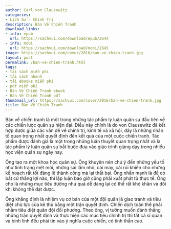 ```yaml
---
author: Carl von Clausewitz
categories:
- Lịch Sử - Chính Trị
description: Bàn Về Chiến Tranh
download_links:
- info: epub
  url: https://sachvui.com/download/epub/2644
- info: mobi
  url: https://sachvui.com/download/mobi/2645
image: https://sachvui.com/cover/2016/ban-ve-chien-tranh.jpg
layout: post
permalink: /ban-ve-chien-tranh.html
tags:
- tải sách miễn phí
- tải sách nhanh
- tải ebooks miễn phí
- pdf miễn phí
- Bàn Về Chiến Tranh ebook
- Bàn Về Chiến Tranh pdf
thumbnail_url: https://sachvui.com/cover/2016/ban-ve-chien-tranh.jpg
title: Bàn Về Chiến Tranh
---
```


 <div class="item-desc text-justify"> <p>Bàn về chiến tranh là một trong những tác phẩm lý luận quân sự đầu tiên về các chiến lược quân sự hiện đại. Điều này chính là do von Clausewitz đã kết hợp được giữa các vấn đề về chính trị, kinh tế và xã hội, đây là những nhân tố quan trọng nhất quyết định đến kết quả của một cuộc chiến tranh. Tác phẩm được đánh giá là một trong những luận thuyết quan trọng nhất và là tác phẩm lý luận quân sự bắt buộc đưa vào giáo trình giảng dạy trong nhiều học viện quân sự ngày nay.</p><p>Ông tạo ra một khoa học quân sự. Ông khuyên nên chú ý đến những yếu tố như tình trạng mệt mỏi, những sai lầm nhỏ, cái may, cái rủi khiến cho những kế hoạch rất tốt đáng lẽ thành công mà lại thất bại. Ông nhấn mạnh là để có bất cứ thắng lợi nào, thì lập luận bao giờ cũng phải xuất phát từ thực tế. Ông cho là những mục tiêu dường như quá dễ dàng lại có thể rất khó khăn và đôi khi không thể đạt được.</p><p>Ông khẳng định là nhiệm vụ cơ bản của một đội quân là giao tranh và tiêu diệt chủ lực của kẻ thù bằng một trận quyết định. Chiến dịch toàn thể phải nhằm tiêu diệt quân đội đối phương. Theo ông, vị tướng muốn đánh thắng những trận quyết định và thực hiện các mục tiêu chính trị thì tất cả sĩ quan và binh lính đều phải tin vào ý nghĩa cuộc chiến, có tinh thần cao.</p> </div>